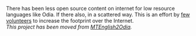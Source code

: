 
There has been less open source content on internet for low resource languages like Odia. If there also, in a scattered way. 
This is an effort by [few volunteers](contributors.md) to increase the footprint over the Internet.  
_This project has been moved from [MTEnglish2Odia](https://github.com/soumendrak/MTEnglish2Odia)._
